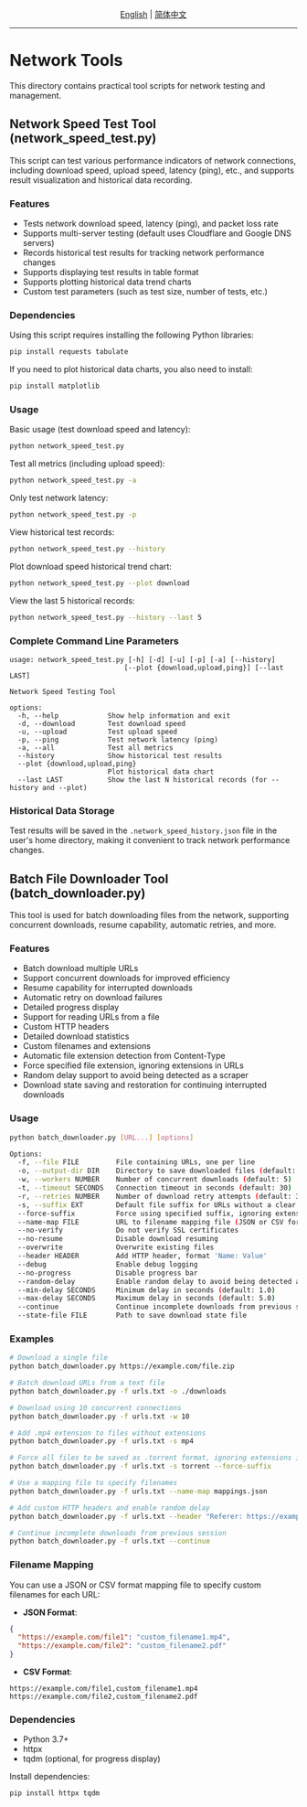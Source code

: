 <p align="center">
  <a href="./README_EN.md">English</a> |
  <a href="./README.md">简体中文</a> 
</p>

----

# Network Tools

This directory contains practical tool scripts for network testing and management.

## Network Speed Test Tool (network_speed_test.py)

This script can test various performance indicators of network connections, including download speed, upload speed, latency (ping), etc., and supports result visualization and historical data recording.

### Features

- Tests network download speed, latency (ping), and packet loss rate
- Supports multi-server testing (default uses Cloudflare and Google DNS servers)
- Records historical test results for tracking network performance changes
- Supports displaying test results in table format
- Supports plotting historical data trend charts
- Custom test parameters (such as test size, number of tests, etc.)

### Dependencies

Using this script requires installing the following Python libraries:

```bash
pip install requests tabulate
```

If you need to plot historical data charts, you also need to install:

```bash
pip install matplotlib
```

### Usage

Basic usage (test download speed and latency):
```bash
python network_speed_test.py
```

Test all metrics (including upload speed):
```bash
python network_speed_test.py -a
```

Only test network latency:
```bash
python network_speed_test.py -p
```

View historical test records:
```bash
python network_speed_test.py --history
```

Plot download speed historical trend chart:
```bash
python network_speed_test.py --plot download
```

View the last 5 historical records:
```bash
python network_speed_test.py --history --last 5
```

### Complete Command Line Parameters

```
usage: network_speed_test.py [-h] [-d] [-u] [-p] [-a] [--history]
                            [--plot {download,upload,ping}] [--last LAST]

Network Speed Testing Tool

options:
  -h, --help            Show help information and exit
  -d, --download        Test download speed
  -u, --upload          Test upload speed
  -p, --ping            Test network latency (ping)
  -a, --all             Test all metrics
  --history             Show historical test results
  --plot {download,upload,ping}
                        Plot historical data chart
  --last LAST           Show the last N historical records (for --history and --plot)
```

### Historical Data Storage

Test results will be saved in the `.network_speed_history.json` file in the user's home directory, making it convenient to track network performance changes.

## Batch File Downloader Tool (batch_downloader.py)

This tool is used for batch downloading files from the network, supporting concurrent downloads, resume capability, automatic retries, and more.

### Features

- Batch download multiple URLs
- Support concurrent downloads for improved efficiency
- Resume capability for interrupted downloads
- Automatic retry on download failures
- Detailed progress display
- Support for reading URLs from a file
- Custom HTTP headers
- Detailed download statistics
- Custom filenames and extensions
- Automatic file extension detection from Content-Type
- Force specified file extension, ignoring extensions in URLs
- Random delay support to avoid being detected as a scraper
- Download state saving and restoration for continuing interrupted downloads

### Usage

```bash
python batch_downloader.py [URL...] [options]

Options:
  -f, --file FILE         File containing URLs, one per line
  -o, --output-dir DIR    Directory to save downloaded files (default: ./downloads)
  -w, --workers NUMBER    Number of concurrent downloads (default: 5)
  -t, --timeout SECONDS   Connection timeout in seconds (default: 30)
  -r, --retries NUMBER    Number of download retry attempts (default: 3)
  -s, --suffix EXT        Default file suffix for URLs without a clear file type
  --force-suffix          Force using specified suffix, ignoring extensions in URLs
  --name-map FILE         URL to filename mapping file (JSON or CSV format)
  --no-verify             Do not verify SSL certificates
  --no-resume             Disable download resuming
  --overwrite             Overwrite existing files
  --header HEADER         Add HTTP header, format 'Name: Value'
  --debug                 Enable debug logging
  --no-progress           Disable progress bar
  --random-delay          Enable random delay to avoid being detected as a scraper
  --min-delay SECONDS     Minimum delay in seconds (default: 1.0)
  --max-delay SECONDS     Maximum delay in seconds (default: 5.0)
  --continue              Continue incomplete downloads from previous sessions
  --state-file FILE       Path to save download state file
```

### Examples

```bash
# Download a single file
python batch_downloader.py https://example.com/file.zip

# Batch download URLs from a text file
python batch_downloader.py -f urls.txt -o ./downloads

# Download using 10 concurrent connections
python batch_downloader.py -f urls.txt -w 10

# Add .mp4 extension to files without extensions
python batch_downloader.py -f urls.txt -s mp4

# Force all files to be saved as .torrent format, ignoring extensions in URLs
python batch_downloader.py -f urls.txt -s torrent --force-suffix

# Use a mapping file to specify filenames
python batch_downloader.py -f urls.txt --name-map mappings.json

# Add custom HTTP headers and enable random delay
python batch_downloader.py -f urls.txt --header "Referer: https://example.com" --random-delay

# Continue incomplete downloads from previous session
python batch_downloader.py -f urls.txt --continue
```

### Filename Mapping

You can use a JSON or CSV format mapping file to specify custom filenames for each URL:

- **JSON Format**:
```json
{
  "https://example.com/file1": "custom_filename1.mp4",
  "https://example.com/file2": "custom_filename2.pdf"
}
```

- **CSV Format**:
```csv
https://example.com/file1,custom_filename1.mp4
https://example.com/file2,custom_filename2.pdf
```

### Dependencies

- Python 3.7+
- httpx
- tqdm (optional, for progress display)

Install dependencies:
```bash
pip install httpx tqdm
``` 